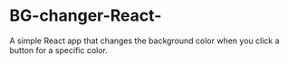 # BG-changer-React-
A simple React app that changes the background color when you click a button for a specific color.
